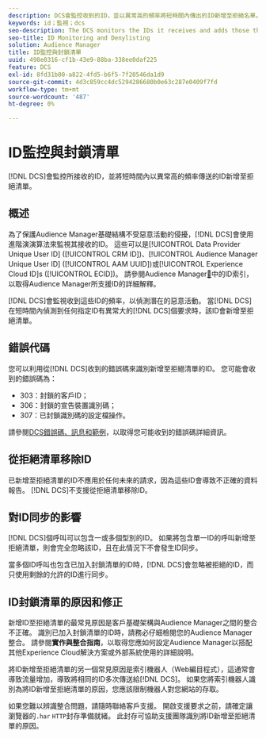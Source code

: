 ```yaml
---
description: DCS會監控收到的ID，並以異常高的頻率將短時間內傳出的ID新增至拒絕名單。
keywords: id；監視；dcs
seo-description: The DCS monitors the IDs it receives and adds those that are being sent at an unusually high rate over a short period of time to a deny list.
seo-title: ID Monitoring and Denylisting
solution: Audience Manager
title: ID監控與封鎖清單
uuid: 498e0316-cf1b-43e9-88ba-338ee0daf225
feature: DCS
exl-id: 8fd31b00-a822-4fd5-b6f5-7f20546da1d9
source-git-commit: 4d3c859cc4dc5294286680b0e63c287e0409f7fd
workflow-type: tm+mt
source-wordcount: '487'
ht-degree: 0%

---
```


# ID監控與封鎖清單

[!DNL DCS]會監控所接收的ID，並將短時間內以異常高的頻率傳送的ID新增至拒絕清單。

## 概述

為了保護Audience Manager基礎結構不受惡意活動的侵擾，[!DNL DCS]會使用進階演演算法來監視其接收的ID。 這些可以是[!UICONTROL Data Provider Unique User ID] ([!UICONTROL CRM ID])、[!UICONTROL Audience Manager Unique User ID] ([!UICONTROL AAM UUID])或[!UICONTROL Experience Cloud ID]s ([!UICONTROL ECID])。 請參閱Audience Manager[&#128279;](../../../reference/ids-in-aam.md)中的ID索引，以取得Audience Manager所支援ID的詳細解釋。

[!DNL DCS]會監視收到這些ID的頻率，以偵測潛在的惡意活動。 當[!DNL DCS]在短時間內偵測到任何指定ID有異常大的[!DNL DCS]個要求時，該ID會新增至拒絕清單。

## 錯誤代碼

您可以利用從[!DNL DCS]收到的錯誤碼來識別新增至拒絕清單的ID。 您可能會收到的錯誤碼為：

* 303：封鎖的客戶ID；
* 306：封鎖的宣告裝置識別碼；
* 307：已封鎖識別碼的設定檔操作。

請參閱[DCS錯誤碼、訊息和範例](dcs-error-codes.md)，以取得您可能收到的錯誤碼詳細資訊。

## 從拒絕清單移除ID

已新增至拒絕清單的ID不應用於任何未來的請求，因為這些ID會導致不正確的資料報告。 [!DNL DCS]不支援從拒絕清單移除ID。

## 對ID同步的影響

[!DNL DCS]個呼叫可以包含一或多個型別的ID。 如果將包含單一ID的呼叫新增至拒絕清單，則會完全忽略該ID，且在此情況下不會發生ID同步。

當多個ID呼叫也包含已加入封鎖清單的ID時，[!DNL DCS]會忽略被拒絕的ID，而只使用剩餘的允許的ID進行同步。

## ID封鎖清單的原因和修正

新增ID至拒絕清單的最常見原因是客戶基礎架構與Audience Manager之間的整合不正確。 識別已加入封鎖清單的ID時，請務必仔細檢閱您的Audience Manager整合。 請參閱&#x200B;**實作與整合指南**，以取得您應如何設定Audience Manager以搭配其他Experience Cloud解決方案或外部系統使用的詳細說明。

將ID新增至拒絕清單的另一個常見原因是索引機器人（Web編目程式），這通常會導致流量增加，導致將相同的ID多次傳送給[!DNL DCS]。 如果您將索引機器人識別為將ID新增至拒絕清單的原因，您應該限制機器人對您網站的存取。

如果您難以辨識整合問題，請隨時聯絡客戶支援。 開啟支援要求之前，請確定讓瀏覽器的`.har` `HTTP`封存準備就緒。 此封存可協助支援團隊識別將ID新增至拒絕清單的原因。
